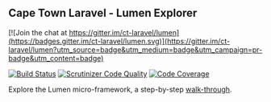 ## Cape Town Laravel - Lumen Explorer

[![Join the chat at https://gitter.im/ct-laravel/lumen](https://badges.gitter.im/ct-laravel/lumen.svg)](https://gitter.im/ct-laravel/lumen?utm_source=badge&utm_medium=badge&utm_campaign=pr-badge&utm_content=badge)

[![Build Status](https://travis-ci.org/ct-laravel/lumen.svg)](https://travis-ci.org/ct-laravel/lumen) [![Scrutinizer Code Quality](https://scrutinizer-ci.com/g/ct-laravel/lumen/badges/quality-score.png?b=master)](https://scrutinizer-ci.com/g/ct-laravel/lumen/?branch=master) [![Code Coverage](https://scrutinizer-ci.com/g/ct-laravel/lumen/badges/coverage.png?b=master)](https://scrutinizer-ci.com/g/ct-laravel/lumen/?branch=master)

Explore the Lumen micro-framework, a step-by-step [walk-through](https://github.com/ct-laravel/lumen/wiki). 
